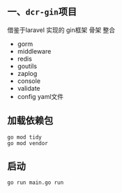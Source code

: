 ## 一、`dcr-gin`项目
借鉴于laravel 实现的 gin框架 骨架 
整合
- gorm
- middleware
- redis
- goutils
- zaplog
- console
- validate
- config  yaml文件

## 加载依赖包
```
go mod tidy
go mod vendor
```

## 启动
```
go run main.go run
```

